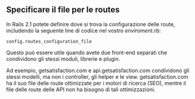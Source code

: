 ## Specificare il file per le routes

In Rails 2.1 potete definire dove si trova la configurazione delle route, includendo la seguente line di codice nel vostro *enviroment.rb*:

	config.routes_configuration_file

Questo può essere utile quando avete due front-end separati che condividono gli stessi moduli, librerie e plugin.

Ad esempio, getsatisfaction.com e api.getsatisfaction.com condividono gli stessi modelli, ma non i controller, gli helper e le view.
getsatisfaction.com ha il suo file delle route ottimizzate per i motori di ricerca (SEO), mentre il file delle route delle API non ha bisogno di tali ottimizzazioni.
